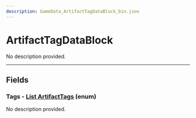 ```yaml
---
description: GameData_ArtifactTagDataBlock_bin.json
---
```


# ArtifactTagDataBlock

No description provided.

***

## Fields

### Tags - [List ArtifactTags](../enum-types.md#artifacttags) (enum)

No description provided.
